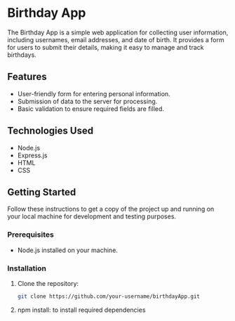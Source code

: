# Birthday App

The Birthday App is a simple web application for collecting user information, including usernames, email addresses, and date of birth. It provides a form for users to submit their details, making it easy to manage and track birthdays.

## Features

- User-friendly form for entering personal information.
- Submission of data to the server for processing.
- Basic validation to ensure required fields are filled.

## Technologies Used

- Node.js
- Express.js
- HTML
- CSS

## Getting Started

Follow these instructions to get a copy of the project up and running on your local machine for development and testing purposes.

### Prerequisites

- Node.js installed on your machine.

### Installation

1. Clone the repository:

   ```bash
   git clone https://github.com/your-username/birthdayApp.git
2. npm install:
     to install required dependencies
